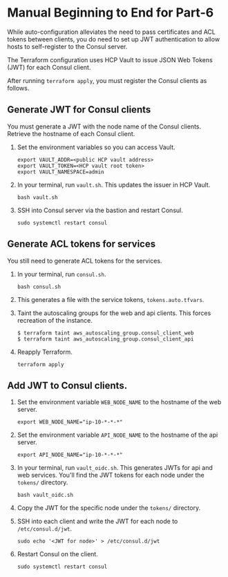 # Manual Beginning to End for Part-6

While auto-configuration alleviates the need to pass certificates
and ACL tokens between clients, you do need to set up JWT authentication
to allow hosts to self-register to the Consul server.

The Terraform configuration uses HCP Vault to issue JSON Web Tokens (JWT)
for each Consul client.

After running `terraform apply`, you must register the Consul clients as
follows.

## Generate JWT for Consul clients

You must generate a JWT with the node name of the Consul clients.
Retrieve the hostname of each Consul client.

1. Set the environment variables so you can access Vault.
   ```shell
   export VAULT_ADDR=<public HCP vault address>
   export VAULT_TOKEN=<HCP vault root token>
   export VAULT_NAMESPACE=admin
   ```

1. In your terminal, run `vault.sh`. This updates the issuer in HCP Vault.
   ```shell
   bash vault.sh
   ```

1. SSH into Consul server via the bastion and restart Consul.
   ```shell
   sudo systemctl restart consul
   ```

## Generate ACL tokens for services

You still need to generate ACL tokens for the services.

1. In your terminal, run `consul.sh`.
   ```shell
   bash consul.sh
   ```

1. This generates a file with the service tokens, `tokens.auto.tfvars`.

1. Taint the autoscaling groups for the web and api clients. This forces
   recreation of the instance.
   ```shell
   $ terraform taint aws_autoscaling_group.consul_client_web
   $ terraform taint aws_autoscaling_group.consul_client_api
   ```

1. Reapply Terraform.
   ```shell
   terraform apply
   ```

## Add JWT to Consul clients.

1. Set the environment variable `WEB_NODE_NAME` to the hostname
   of the web server.
   ```shell
   export WEB_NODE_NAME="ip-10-*-*-*"
   ```

1. Set the environment variable `API_NODE_NAME` to the hostname
   of the api server.
   ```shell
   export API_NODE_NAME="ip-10-*-*-*"
   ```

1. In your terminal, run `vault_oidc.sh`. This generates JWTs for api and web services.
   You'll find the JWT tokens for each node under the `tokens/` directory.
   ```shell
   bash vault_oidc.sh
   ```

1. Copy the JWT for the specific node under the `tokens/` directory.

1. SSH into each client and write the JWT for each node to `/etc/consul.d/jwt`.
   ```shell
   sudo echo '<JWT for node>' > /etc/consul.d/jwt
   ```

1. Restart Consul on the client.
   ```shell
   sudo systemctl restart consul
   ```